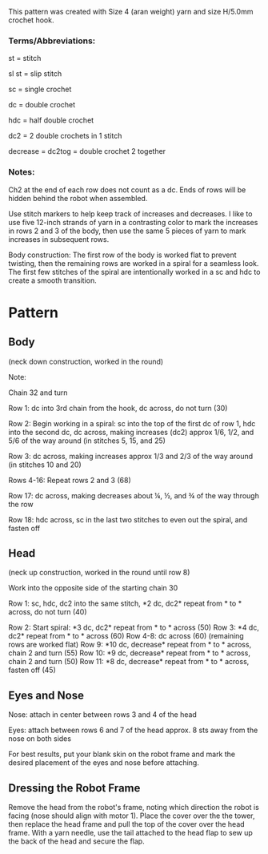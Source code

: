 This pattern was created with Size 4 (aran weight) yarn and size H/5.0mm crochet hook.

### Terms/Abbreviations:
st = stitch

sl st = slip stitch

sc = single crochet

dc = double crochet

hdc = half double crochet

dc2 = 2 double crochets in 1 stitch

decrease = dc2tog = double crochet 2 together

### Notes:
Ch2 at the end of each row does not count as a dc. Ends of rows will be hidden behind the robot when assembled.

Use stitch markers to help keep track of increases and decreases. I like to use five 12-inch strands of yarn in a contrasting color to mark the increases in rows 2 and 3 of the body, then use the same 5 pieces of yarn to mark increases in subsequent rows. 

Body construction: The first row of the body is worked flat to prevent twisting, then the remaining rows are worked in a spiral for a seamless look. The first few stitches of the spiral are intentionally worked in a sc and hdc to create a smooth transition.

# Pattern

## Body

(neck down construction, worked in the round)

Note: 

Chain 32 and turn 

Row 1: dc into 3rd chain from the hook, dc across, do not turn (30)

Row 2: Begin working in a spiral: sc into the top of the first dc of row 1, hdc into the second dc, dc across, making increases (dc2) approx 1/6, 1/2, and 5/6 of the way around (in stitches 5, 15, and 25)

Row 3: dc across, making increases approx 1/3 and 2/3 of the way around (in stitches 10 and 20)

Rows 4-16: Repeat rows 2 and 3 (68)

Row 17: dc across, making decreases about ¼, ½, and ¾ of the way through the row

Row 18: hdc across, sc in the last two stitches to even out the spiral, and fasten off

## Head

(neck up construction, worked in the round until row 8)

Work into the opposite side of the starting chain 30

Row 1: sc, hdc, dc2 into the same stitch, \*2 dc, dc2\* repeat from \* to \* across, do not turn (40)

Row 2: Start spiral: \*3 dc, dc2\* repeat from \* to \* across (50)
Row 3: \*4 dc, dc2\* repeat from \* to \* across (60)
Row 4-8: dc across (60)
(remaining rows are worked flat)
Row 9: \*10 dc, decrease\* repeat from \* to \* across, chain 2 and turn (55)
Row 10: \*9 dc, decrease\* repeat from \* to \* across, chain 2 and turn (50)
Row 11: \*8 dc, decrease\* repeat from \* to \* across, fasten off (45)

## Eyes and Nose

Nose: attach in center between rows 3 and 4 of the head

Eyes: attach between rows 6 and 7 of the head approx. 8 sts away from the nose on both sides

For best results, put your blank skin on the robot frame and mark the desired placement of the eyes and nose before attaching.

## Dressing the Robot Frame

Remove the head from the robot's frame, noting which direction the robot is facing (nose should align with motor 1). Place the cover over the the tower, then replace the head frame and pull the top of the cover over the head frame. With a yarn needle, use the tail attached to the head flap to sew up the back of the head and secure the flap.
